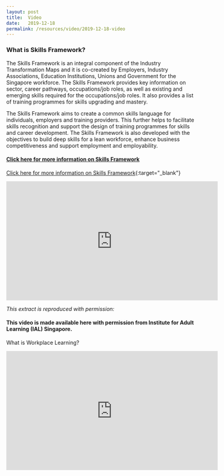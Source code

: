 ```yaml
---
layout: post
title:  Video
date:   2019-12-18
permalink: /resources/video/2019-12-18-video
---
```




### What is Skills Framework?

The Skills Framework is an integral component of the Industry Transformation Maps and it is co-created by Employers, Industry Associations, Education Institutions, Unions and Government for the Singapore workforce. The Skills Framework provides key information on sector, career pathways, occupations/job roles, as well as existing and emerging skills required for the occupations/job roles. It also provides a list of training programmes for skills upgrading and mastery.

The Skills Framework aims to create a common skills language for individuals, employers and training providers. This further helps to facilitate skills recognition and support the design of training programmes for skills and career development. The Skills Framework is also developed with the objectives to build deep skills for a lean workforce, enhance business competitiveness and support employment and employability.

<a href="https://www.skillsfuture.sg/skills-framework" target="_blank"> <h4>Click here for more information on Skills Framework</h4></a>

[Click here for more information on Skills Framework](https://www.skillsfuture.sg/skills-framework){:target="_blank"}


<div class="bp-youtube">
<iframe width="560" height="315" src="https://www.youtube.com/embed/tO2dwVajgHU" frameborder="0" allow="accelerometer; autoplay; encrypted-media; gyroscope; picture-in-picture" allowfullscreen></iframe>
</div>







*This extract is reproduced with permission:*
#### This video is made available here with permission from Institute for Adult Learning (IAL) Singapore.

What is Workplace Learning?

<div class="bp-youtube">
<iframe width="560" height="315" src="https://www.youtube.com/embed/3Z7VJBzHwcY" frameborder="0" allow="accelerometer; autoplay; encrypted-media; gyroscope; picture-in-picture" allowfullscreen></iframe>
</div>

